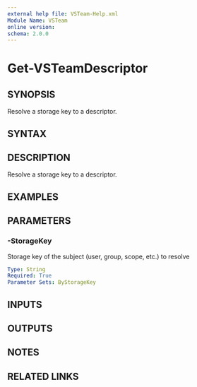 ```yaml
---
external help file: VSTeam-Help.xml
Module Name: VSTeam
online version:
schema: 2.0.0
---
```


# Get-VSTeamDescriptor

## SYNOPSIS

Resolve a storage key to a descriptor.

## SYNTAX

## DESCRIPTION

Resolve a storage key to a descriptor.

## EXAMPLES

## PARAMETERS

### -StorageKey

Storage key of the subject (user, group, scope, etc.) to resolve

```yaml
Type: String
Required: True
Parameter Sets: ByStorageKey
```

## INPUTS

## OUTPUTS

## NOTES

## RELATED LINKS

